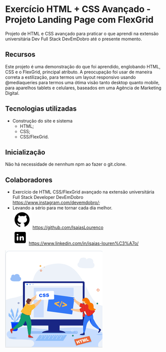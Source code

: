 # Exercício HTML + CSS Avançado - Projeto Landing Page com FlexGrid

Projeto de HTML e CSS avançado para praticar o que aprendi na extensão universitária Dev Full Stack DevEmDobro até o presente momento.

## Recursos

Este projeto é uma demonstração do que foi aprendido, englobando HTML, CSS e o FlexGrid, principal atributo.
A preocupação foi usar de maneira correta a estilização, para termos um layout responsivo usando @mediaqueries para termos uma ótima visão tanto desktop quanto mobile, para aparelhos tablets e celulares, baseados em uma Agência de Marketing Digital.

## Tecnologias utilizadas

- Construção do site e sistema 
    - HTML;
    - CSS;
    - CSS/FlexGrid.

## Inicialização

Não há necessidade de nennhum npm ao fazer o git.clone.

## Colaboradores

- Exercício de HTML CSS/FlexGrid avançado na extensão universitária Full Stack Developer DevEmDobro https://www.instagram.com/devemdobro/;
- Levando a sério para me tornar cada dia melhor.<br> 
<img src="./src/images/logotipo-do-github.png" alt="Github"> https://github.com/IsaiasLourenco<br>
<img src="./src/images/logotipo-do-linkedin.png" alt="Linkedin"> https://www.linkedin.com/in/isaias-louren%C3%A7o/

<img src="./src/images/cssFlexGrid.gif" alt="Delivering">
